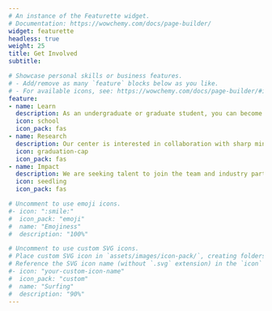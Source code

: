 ```yaml
---
# An instance of the Featurette widget.
# Documentation: https://wowchemy.com/docs/page-builder/
widget: featurette
headless: true
weight: 25
title: Get Involved
subtitle:

# Showcase personal skills or business features.
# - Add/remove as many `feature` blocks below as you like.
# - For available icons, see: https://wowchemy.com/docs/page-builder/#icons
feature:
- name: Learn
  description: As an undergraduate or graduate student, you can become involved in the Open Digital Innovation field at RCODI. [Learn more](/education)
  icon: school
  icon_pack: fas
- name: Research
  description: Our center is interested in collaboration with sharp minds in the field of Open Digital Innovation.  [Learn more](/our-projects)
  icon: graduation-cap
  icon_pack: fas
- name: Impact
  description: We are seeking talent to join the team and industry partners to create business value and offer new frontiers of knowledge. [Learn more](/get-involved)
  icon: seedling
  icon_pack: fas

# Uncomment to use emoji icons.
#- icon: ":smile:"
#  icon_pack: "emoji"
#  name: "Emojiness"
#  description: "100%"  

# Uncomment to use custom SVG icons.
# Place custom SVG icon in `assets/images/icon-pack/`, creating folders if necessary.
# Reference the SVG icon name (without `.svg` extension) in the `icon` field.
#- icon: "your-custom-icon-name"
#  icon_pack: "custom"
#  name: "Surfing"
#  description: "90%"
---
```

